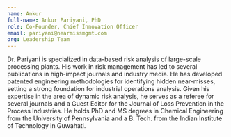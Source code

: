 ```yaml
---
name: Ankur
full-name: Ankur Pariyani, PhD
role: Co-Founder, Chief Innovation Officer
email: pariyani@nearmissmgmt.com
org: Leadership Team
---
```


Dr. Pariyani is specialized in data-based risk analysis of large-scale processing plants. His work in risk management has led to several publications in high-impact journals and industry media. He has developed patented engineering methodologies for identifying hidden near-misses, setting a strong foundation for industrial operations analysis.  Given his expertise in the area of dynamic risk analysis, he serves as a referee for several journals and a Guest Editor for the Journal of Loss Prevention in the Process Industries. He holds PhD and MS degrees in Chemical Engineering from the University of Pennsylvania and a B. Tech. from the Indian Institute of Technology in Guwahati.
